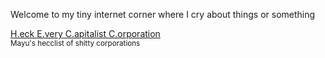 <div class="centertext">
  
Welcome to my tiny internet corner where I cry about things or something

  
[H.eck E.very C.apitalist C.orporation](/hecclist.md)<br>
<sup>Mayu's hecclist of shitty corporations</sup>

</div>
